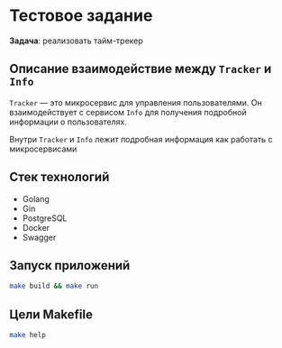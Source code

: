 # Тестовое задание
**Задача**: реализовать тайм-трекер

## Описание взаимодействие между `Tracker` и `Info`
`Tracker` — это микросервис для управления пользователями. Он взаимодействует с сервисом `Info` для получения подробной информации о пользователях.

Внутри `Tracker` и `Info` лежит подробная информация как работать с микросервисами

## Стек технологий
- Golang
- Gin
- PostgreSQL
- Docker
- Swagger

## Запуск приложений
```sh
make build && make run
```

## Цели Makefile
```sh
make help
```
